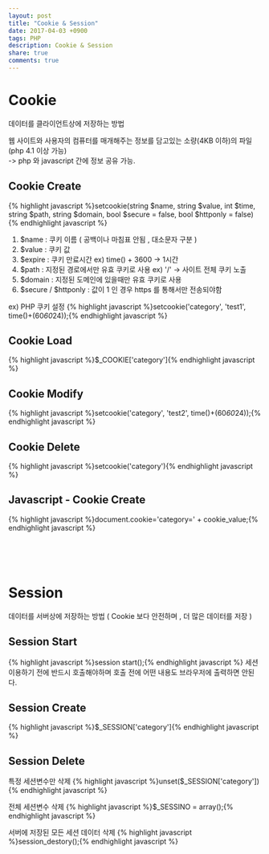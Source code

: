 ```yaml
---
layout: post
title: "Cookie & Session"
date: 2017-04-03 +0900
tags: PHP
description: Cookie & Session
share: true
comments: true
---
```


Cookie
=============
데이터를 클라이언트상에 저장하는 방법

웹 사이트와 사용자의 컴퓨터를 매개해주는 정보를 담고있는 소량(4KB 이하)의 파일 (php 4.1 이상 가능)<br>
-> php 와 javascript 간에 정보 공유 가능.

Cookie Create
-------------
{% highlight javascript %}setcookie(string $name, string $value, int $time, string $path, string $domain, bool $secure = false, bool $httponly = false){% endhighlight javascript %}

1. $name : 쿠키 이름 ( 공백이나 마침표 안됨 , 대소문자 구분 )
2. $value : 쿠키 값
3. $expire : 쿠키 만료시간 ex) time() + 3600 -> 1시간
4. $path : 지정된 경로에서만 유효 쿠키로 사용 ex) '/' -> 사이트 전체 쿠키 노출
5. $domain : 지정된 도메인에 있을때만 유효 쿠키로 사용
6. $secure / $httponly : 값이 1 인 경우 https 를 통해서만 전송되야함


ex) 
PHP
쿠키 설정
{% highlight javascript %}setcookie('category', 'test1', time()+(60*60*24));{% endhighlight javascript %}


Cookie Load
------------
{% highlight javascript %}$_COOKIE['category']{% endhighlight javascript %}


Cookie Modify
------------
{% highlight javascript %}setcookie('category', 'test2', time()+(60*60*24));{% endhighlight javascript %}


Cookie Delete
------------
{% highlight javascript %}setcookie('category'){% endhighlight javascript %}


Javascript - Cookie Create
------------
{% highlight javascript %}document.cookie='category=' + cookie_value;{% endhighlight javascript %}

<br>
<br>
<br>

Session
============
데이터를 서버상에 저장하는 방법 ( Cookie 보다 안전하며 , 더 많은 데이터를 저장 )

Session Start
------------
{% highlight javascript %}session start();{% endhighlight javascript %}
세션 이용하기 전에 반드시 호출해야하며 호출 전에 어떤 내용도 브라우저에 출력하면 안된다.


Session Create
------------
{% highlight javascript %}$_SESSION['category']{% endhighlight javascript %}

Session Delete
------------
특정 세션변수만 삭제
{% highlight javascript %}unset($_SESSION['category']){% endhighlight javascript %}

전체 세션변수 삭제
{% highlight javascript %}$_SESSINO = array();{% endhighlight javascript %}

서버에 저장된 모든 세션 데이터 삭제
{% highlight javascript %}session_destory();{% endhighlight javascript %}